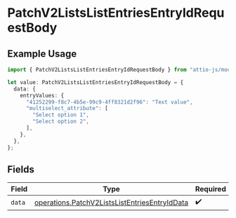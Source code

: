 # PatchV2ListsListEntriesEntryIdRequestBody

## Example Usage

```typescript
import { PatchV2ListsListEntriesEntryIdRequestBody } from "attio-js/models/operations";

let value: PatchV2ListsListEntriesEntryIdRequestBody = {
  data: {
    entryValues: {
      "41252299-f8c7-4b5e-99c9-4ff8321d2f96": "Text value",
      "multiselect_attribute": [
        "Select option 1",
        "Select option 2",
      ],
    },
  },
};
```

## Fields

| Field                                                                                                          | Type                                                                                                           | Required                                                                                                       | Description                                                                                                    |
| -------------------------------------------------------------------------------------------------------------- | -------------------------------------------------------------------------------------------------------------- | -------------------------------------------------------------------------------------------------------------- | -------------------------------------------------------------------------------------------------------------- |
| `data`                                                                                                         | [operations.PatchV2ListsListEntriesEntryIdData](../../models/operations/patchv2listslistentriesentryiddata.md) | :heavy_check_mark:                                                                                             | N/A                                                                                                            |